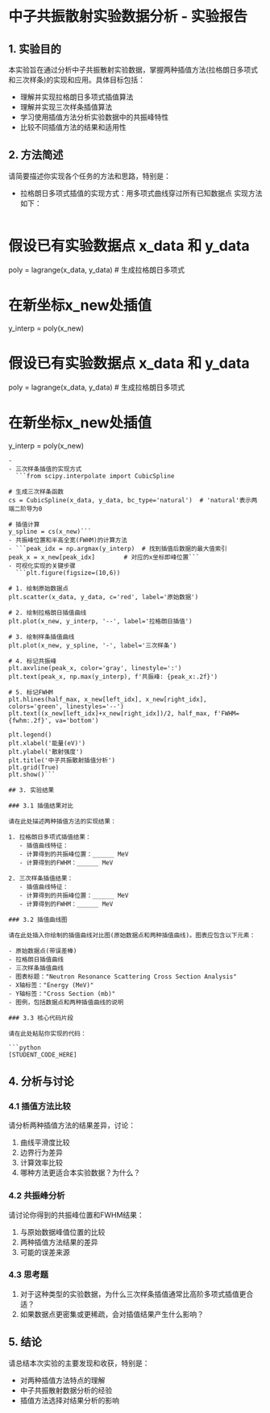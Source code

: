 # 中子共振散射实验数据分析 - 实验报告

## 1. 实验目的

本实验旨在通过分析中子共振散射实验数据，掌握两种插值方法(拉格朗日多项式和三次样条)的实现和应用。具体目标包括：

- 理解并实现拉格朗日多项式插值算法
- 理解并实现三次样条插值算法
- 学习使用插值方法分析实验数据中的共振峰特性
- 比较不同插值方法的结果和适用性

## 2. 方法简述

请简要描述你实现各个任务的方法和思路，特别是：

- 拉格朗日多项式插值的实现方式：用多项式曲线穿过所有已知数据点
  实现方法如下：
  ```from scipy.interpolate import lagrange

# 假设已有实验数据点 x_data 和 y_data
poly = lagrange(x_data, y_data)  # 生成拉格朗日多项式

# 在新坐标x_new处插值
y_interp = poly(x_new) 

# 假设已有实验数据点 x_data 和 y_data
poly = lagrange(x_data, y_data)  # 生成拉格朗日多项式

# 在新坐标x_new处插值
y_interp = poly(x_new) 
```
-
- 三次样条插值的实现方式
  ```from scipy.interpolate import CubicSpline

# 生成三次样条函数
cs = CubicSpline(x_data, y_data, bc_type='natural')  # 'natural'表示两端二阶导为0

# 插值计算
y_spline = cs(x_new)```
- 共振峰位置和半高全宽(FWHM)的计算方法
- ```peak_idx = np.argmax(y_interp)  # 找到插值后数据的最大值索引
peak_x = x_new[peak_idx]        # 对应的x坐标即峰位置```
- 可视化实现的关键步骤
  ```plt.figure(figsize=(10,6))

# 1. 绘制原始数据点
plt.scatter(x_data, y_data, c='red', label='原始数据')

# 2. 绘制拉格朗日插值曲线
plt.plot(x_new, y_interp, '--', label='拉格朗日插值')

# 3. 绘制样条插值曲线
plt.plot(x_new, y_spline, '-', label='三次样条')

# 4. 标记共振峰
plt.axvline(peak_x, color='gray', linestyle=':')
plt.text(peak_x, np.max(y_interp), f'共振峰: {peak_x:.2f}')

# 5. 标记FWHM
plt.hlines(half_max, x_new[left_idx], x_new[right_idx], colors='green', linestyles='--')
plt.text((x_new[left_idx]+x_new[right_idx])/2, half_max, f'FWHM={fwhm:.2f}', va='bottom')

plt.legend()
plt.xlabel('能量(eV)')
plt.ylabel('散射强度')
plt.title('中子共振散射插值分析')
plt.grid(True)
plt.show()```

## 3. 实验结果

### 3.1 插值结果对比

请在此处描述两种插值方法的实现结果：

1. 拉格朗日多项式插值结果：
   - 插值曲线特征：
   - 计算得到的共振峰位置：______ MeV
   - 计算得到的FWHM：______ MeV

2. 三次样条插值结果：
   - 插值曲线特征：
   - 计算得到的共振峰位置：______ MeV
   - 计算得到的FWHM：______ MeV

### 3.2 插值曲线图

请在此处插入你绘制的插值曲线对比图(原始数据点和两种插值曲线)。图表应包含以下元素：

- 原始数据点(带误差棒)
- 拉格朗日插值曲线
- 三次样条插值曲线
- 图表标题："Neutron Resonance Scattering Cross Section Analysis"
- X轴标签："Energy (MeV)"
- Y轴标签："Cross Section (mb)"
- 图例，包括数据点和两种插值曲线的说明

### 3.3 核心代码片段

请在此处粘贴你实现的代码：

```python
[STUDENT_CODE_HERE]
```
## 4. 分析与讨论
### 4.1 插值方法比较
请分析两种插值方法的结果差异，讨论：

1. 曲线平滑度比较
2. 边界行为差异
3. 计算效率比较
4. 哪种方法更适合本实验数据？为什么？
### 4.2 共振峰分析
请讨论你得到的共振峰位置和FWHM结果：

1. 与原始数据峰值位置的比较
2. 两种插值方法结果的差异
3. 可能的误差来源
### 4.3 思考题
1. 对于这种类型的实验数据，为什么三次样条插值通常比高阶多项式插值更合适？
2. 如果数据点更密集或更稀疏，会对插值结果产生什么影响？
## 5. 结论
请总结本次实验的主要发现和收获，特别是：

- 对两种插值方法特点的理解
- 中子共振散射数据分析的经验
- 插值方法选择对结果分析的影响
